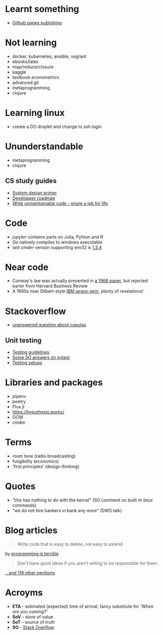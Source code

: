Learnt something
================

- [Github pages publishing](https://blog.github.com/2016-12-09-publishing-with-github-pages-now-as-easy-as-1-2-3/)


Not learning
============

- docker, kubernetes, ansible, vagrant
- ebooks/latex
- map/reduce/closure
- kaggle
- textbook econometrics
- advanced git
- metaprogramming
- clojure

Learning linux
==============

- create a DO droplet and change to ssh login

Ununderstandable
================
- metaprogramming
- clojure

CS study guides
---------------

- [System design primer](https://github.com/donnemartin/system-design-primer)
- [Developper roadmap](https://github.com/kamranahmedse/developer-roadmap)
- [Write unmaintainable code - enure a job for life](https://github.com/Droogans/unmaintainable-code)

Code
====

- *jupyter* contains parts on Julia, Pyhton and R
- *Go* natively compiles to windows executable
- last *cmder* version supporting win32 is [1.3.4](https://github.com/cmderdev/cmder/releases/tag/v1.3.4)

Near code
=========

- Conway's law was actually presented in [a 1968 paper](http://www.melconway.com/Home/Conways_Law.html), but rejected earier from Harvard Business Review
- A 1990s near Dilbert-style [IBM jargon gem](https://comlay.net/ibmjarg.pdf), plenty of revelations!


Stackoverflow
=============

- [unanswered question about copulas](https://stackoverflow.com/questions/51536478/simulation-of-t-copula-in-python)


Unit testing
------------

- [Testing guidelines](https://github.com/mini-kep/guidelines)
- [Some SO answers on pytest](https://stackoverflow.com/search?q=user%3A1758363+pytest)
- [Testing setups](https://github.com/Purgeable?utf8=%E2%9C%93&q=testing&type=&language=)



Libraries and packages
======================

- pipenv
- poetry
- Flux.jl
- <https://hypothesis.works/>
- GOW
- cmder


Terms
=====

- room tone (radio broadcasting)
- fungibility (economics) 
- 'first principles' (design thinking)

Quotes
======

- "this has nothing to do with the kernel" (SO comment on built-in linux commands)
- "we do not hire bankers in bank any more" (DWS talk)

Blog articles
=============

> Write code that is easy to delete, not easy to extend

by [programming is terrible](https://programmingisterrible.com/post/139222674273/write-code-that-is-easy-to-delete-not-easy-to#_=_) 

> Don't have good ideas if you aren't willing to be responsible for them. 

[...and 119 other perilisms](http://www.cs.yale.edu/homes/perlis-alan/quotes.html)

Acroyms
=======

- **ETA** - estimated (expected) time of arrival, fancy substitute for _'When are you coming?'_
- **SoV**  - store of value
- **SoT** - source of truth
- **SO** - [Stack Overflow](https://stackoverflow.com)
 
